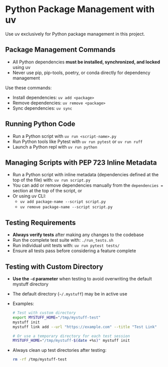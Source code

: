 # Python Package Management with uv

Use uv exclusively for Python package management in this project.

## Package Management Commands

- All Python dependencies **must be installed, synchronized, and locked** using uv
- Never use pip, pip-tools, poetry, or conda directly for dependency management

Use these commands:

- Install dependencies: `uv add <package>`
- Remove dependencies: `uv remove <package>`
- Sync dependencies: `uv sync`

## Running Python Code

- Run a Python script with `uv run <script-name>.py`
- Run Python tools like Pytest with `uv run pytest` or `uv run ruff`
- Launch a Python repl with `uv run python`

## Managing Scripts with PEP 723 Inline Metadata

- Run a Python script with inline metadata (dependencies defined at the top of the file) with: `uv run script.py`
- You can add or remove dependencies manually from the `dependencies =` section at the top of the script, or
- Or using uv CLI:
  - `uv add package-name --script script.py`
  - `uv remove package-name --script script.py`

## Testing Requirements

- **Always verify tests** after making any changes to the codebase
- Run the complete test suite with: `./run_tests.sh`
- Run individual unit tests with: `uv run pytest tests/`
- Ensure all tests pass before considering a feature complete

## Testing with Custom Directory

- **Use the `-d` parameter** when testing to avoid overwriting the default mystuff directory
- The default directory (`~/.mystuff`) may be in active use
- Examples:

  ```bash
  # Test with custom directory
  export MYSTUFF_HOME="/tmp/mystuff-test"
  mystuff init
  mystuff link add --url "https://example.com" --title "Test Link"

  # Or use a temporary directory for each test session
  MYSTUFF_HOME="/tmp/mystuff-$(date +%s)" mystuff init
  ```

- Always clean up test directories after testing:
  ```bash
  rm -rf /tmp/mystuff-test
  ```
